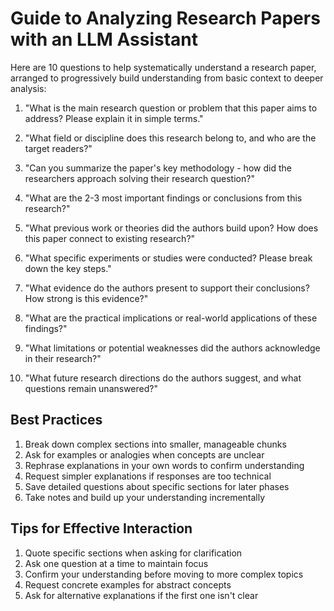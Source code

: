 # Guide to Analyzing Research Papers with an LLM Assistant

Here are 10 questions to help systematically understand a research paper, arranged to progressively build understanding from basic context to deeper analysis:

1. "What is the main research question or problem that this paper aims to address? Please explain it in simple terms."

2. "What field or discipline does this research belong to, and who are the target readers?"

3. "Can you summarize the paper's key methodology - how did the researchers approach solving their research question?"

4. "What are the 2-3 most important findings or conclusions from this research?"

5. "What previous work or theories did the authors build upon? How does this paper connect to existing research?"

6. "What specific experiments or studies were conducted? Please break down the key steps."

7. "What evidence do the authors present to support their conclusions? How strong is this evidence?"

8. "What are the practical implications or real-world applications of these findings?"

9. "What limitations or potential weaknesses did the authors acknowledge in their research?"

10. "What future research directions do the authors suggest, and what questions remain unanswered?"

## Best Practices
1. Break down complex sections into smaller, manageable chunks
2. Ask for examples or analogies when concepts are unclear
3. Rephrase explanations in your own words to confirm understanding
4. Request simpler explanations if responses are too technical
5. Save detailed questions about specific sections for later phases
6. Take notes and build up your understanding incrementally

## Tips for Effective Interaction
1. Quote specific sections when asking for clarification
2. Ask one question at a time to maintain focus
3. Confirm your understanding before moving to more complex topics
4. Request concrete examples for abstract concepts
5. Ask for alternative explanations if the first one isn't clear